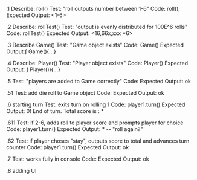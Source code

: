 .1 Describe: roll()
Test: "roll outputs number between 1-6"
Code: roll();
Expected Output: <1-6>

.2 Describe: rollTest()
Test: "output is evenly distributed for 100E^6 rolls"
Code: rollTest()
Expected Output: <16,66x,xxx *6>

.3 Describe Game()
Test: "Game object exists"
Code: Game()
Expected Output:ƒ Game(){...}

.4 Describe: Player()
Test: "Player object exists"
Code: Player()
Expected Output: ƒ Player()){...}

.5 
Test: "players are added to Game correctly"
Code:
Expected Output: ok

.51 
Test: add die roll to Game object
Code:
Expected Output: ok

.6 starting turn
Test: exits turn on rolling 1
Code: player1.turn()
Expected Output: 0! End of turn. Total score is : *

.611
Test: if 2-6, adds roll to player score and prompts player for choice
Code: player1.turn()
Expected Output: * -- "roll again?"

.62
Test: if player choses "stay", outputs score to total and advances turn counter
Code: player1.turn()
Expected Output: ok

.7
Test: works fully in console
Code:
Expected Output: ok

.8 adding UI





